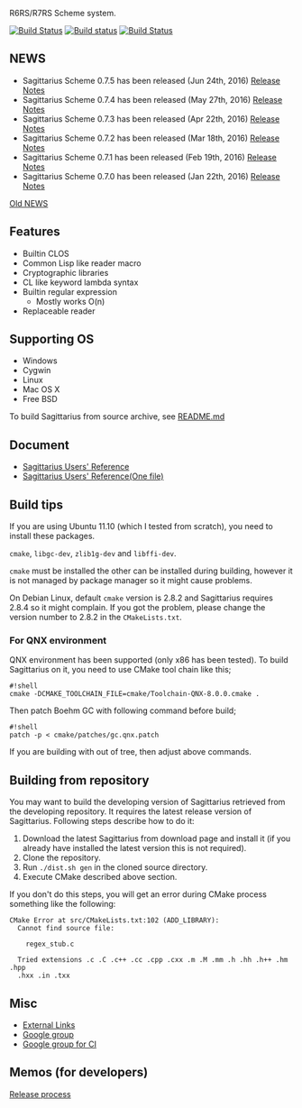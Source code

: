 R6RS/R7RS Scheme system.

[![Build Status](https://drone.io/bitbucket.org/ktakashi/sagittarius-scheme/status.png)](https://drone.io/bitbucket.org/ktakashi/sagittarius-scheme/latest)
[![Build status](https://ci.appveyor.com/api/projects/status/8axfxf8dvr8pdtjk/branch/default?svg=true)](https://ci.appveyor.com/project/ktakashi/sagittarius-scheme/branch/default)
[![Build Status](https://travis-ci.org/ktakashi/sagittarius-scheme.svg?branch=master)](https://travis-ci.org/ktakashi/sagittarius-scheme)

## NEWS

- Sagittarius Scheme 0.7.5 has been released (Jun 24th, 2016) [Release Notes](https://bitbucket.org/ktakashi/sagittarius-scheme/wiki/Release%20Note%200.7.5)
- Sagittarius Scheme 0.7.4 has been released (May 27th, 2016) [Release Notes](https://bitbucket.org/ktakashi/sagittarius-scheme/wiki/Release%20Note%200.7.4)
- Sagittarius Scheme 0.7.3 has been released (Apr 22th, 2016) [Release Notes](https://bitbucket.org/ktakashi/sagittarius-scheme/wiki/Release%20Note%200.7.3)
- Sagittarius Scheme 0.7.2 has been released (Mar 18th, 2016) [Release Notes](https://bitbucket.org/ktakashi/sagittarius-scheme/wiki/Release%20Note%200.7.2)
- Sagittarius Scheme 0.7.1 has been released (Feb 19th, 2016) [Release Notes](https://bitbucket.org/ktakashi/sagittarius-scheme/wiki/Release%20Note%200.7.1)
- Sagittarius Scheme 0.7.0 has been released (Jan 22th, 2016) [Release Notes](https://bitbucket.org/ktakashi/sagittarius-scheme/wiki/Release%20Note%200.7.0)

[Old NEWS](https://bitbucket.org/ktakashi/sagittarius-scheme/wiki/Old%20NEWS)

## Features

- Builtin CLOS
- Common Lisp like reader macro
- Cryptographic libraries
- CL like keyword lambda syntax
- Builtin regular expression
    - Mostly works O(n)
- Replaceable reader

## Supporting OS

- Windows
- Cygwin
- Linux
- Mac OS X
- Free BSD

To build Sagittarius from source archive, see [README.md](https://bitbucket.org/ktakashi/sagittarius-scheme/src)

## Document

- [Sagittarius Users' Reference](http://ktakashi.github.io/sagittarius-online-ref.html)
- [Sagittarius Users' Reference(One file)](http://ktakashi.github.io/sagittarius-ref.html)

## Build tips
If you are using Ubuntu 11.10 (which I tested from scratch), you need to install these packages.

`cmake`, `libgc-dev`, `zlib1g-dev` and `libffi-dev`.

`cmake` must be installed the other can be installed during building, however it is not managed by package manager so it might cause problems.

On Debian Linux, default `cmake` version is 2.8.2 and Sagittarius requires 2.8.4 so it might complain. If you got the problem, please change the version number to 2.8.2 in the `CMakeLists.txt`.

### For QNX environment
QNX environment has been supported (only x86 has been tested). To build Sagittarius on it, you need to use CMake tool chain like this;

```
#!shell
cmake -DCMAKE_TOOLCHAIN_FILE=cmake/Toolchain-QNX-8.0.0.cmake .
```

Then patch Boehm GC with following command before build;


```
#!shell
patch -p < cmake/patches/gc.qnx.patch
```

If you are building with out of tree, then adjust above commands.

## Building from repository

You may want to build the developing version of Sagittarius retrieved from the developing repository. It requires the latest release version of Sagittarius. Following steps describe how to do it:

1. Download the latest Sagittarius from download page and install it (if you already have installed the latest version this is not required).
2. Clone the repository.
3. Run `./dist.sh gen` in the cloned source directory.
4. Execute CMake described above section.

If you don't do this steps, you will get an error during CMake process something like the following:

```
CMake Error at src/CMakeLists.txt:102 (ADD_LIBRARY):
  Cannot find source file:

    regex_stub.c

  Tried extensions .c .C .c++ .cc .cpp .cxx .m .M .mm .h .hh .h++ .hm .hpp
  .hxx .in .txx
```

## Misc

- [External Links](https://bitbucket.org/ktakashi/sagittarius-scheme/wiki/External%20Links)
- [Google group](https://groups.google.com/forum/#!forum/sagittarius-scheme)
- [Google group for CI](https://groups.google.com/forum/#!forum/sagittarius-ci)

## Memos (for developers)

[Release process](https://bitbucket.org/ktakashi/sagittarius-scheme/wiki/Release%20process)
